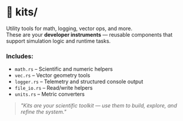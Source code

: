 # 🧰 kits/

Utility tools for math, logging, vector ops, and more.  
These are your **developer instruments** — reusable components that support simulation logic and runtime tasks.

### Includes:
- `math.rs` – Scientific and numeric helpers
- `vec.rs` – Vector geometry tools
- `logger.rs` – Telemetry and structured console output
- `file_io.rs` – Read/write helpers
- `units.rs` – Metric converters

> *"Kits are your scientific toolkit — use them to build, explore, and refine the system."*
